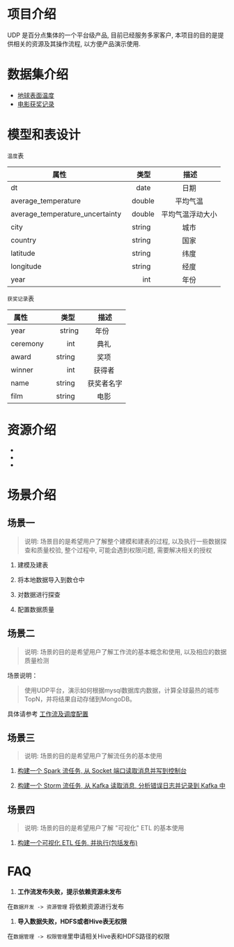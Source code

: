 # 项目介绍
UDP 是百分点集体的一个平台级产品, 目前已经服务多家客户, 本项目的目的是提供相关的资源及其操作流程, 以方便产品演示使用.

# 数据集介绍
* [地球表面温度](https://www.kaggle.com/berkeleyearth/climate-change-earth-surface-temperature-data)
* [电影获奖记录](https://www.kaggle.com/theacademy/academy-awards)

# 模型和表设计
`温度`表

| 属性        | 类型   |  描述  |
| --------   | -----:  | :----:  |
| dt     |    date    |  日期  |
| average_temperature     | double |   平均气温     |
| average_temperature_uncertainty  |  double   |   平均气温浮动大小   |
| city     |    string    |  城市  |
| country     |    string    |  国家  |
| latitude     |    string    |  纬度  |
| longitude     |    string    |  经度  |
| year       |    int    |  年份  |

`获奖记录`表

| 属性        | 类型   |  描述  |
| --------   | -----:  | :----:  |
| year     | string |   年份     |
| ceremony  |  int  |   典礼   |
| award     |    string    |  奖项  |
| winner     |int    |  获得者  |
| name     |    string    |  获奖者名字  |
| film     |    string    |  电影  |

# 资源介绍
*
*
*

# 场景介绍
## 场景一
> 说明: 场景目的是希望用户了解整个建模和建表的过程, 以及执行一些数据探查和质量校验, 整个过程中, 可能会遇到权限问题, 需要解决相关的授权
1. 建模及建表

1. 将本地数据导入到数仓中

1. 对数据进行探查

1. 配置数据质量

## 场景二
> 说明: 场景的目的是希望用户了解工作流的基本概念和使用, 以及相应的数据质量检测

场景说明：

> 使用UDP平台，演示如何根据mysql数据库内数据，计算全球最热的城市TopN，并将结果自动存储到MongoDB。

具体请参考 [工作流及调度配置](https://github.com/baifendian/udp-demo/wiki/workflow-example)

## 场景三
> 说明: 场景的目的是希望用户了解流任务的基本使用
1. [构建一个 Spark 流任务, 从 Socket 端口读取消息并写到控制台](https://github.com/baifendian/udp-demo/wiki/spark-example)

2. [构建一个 Storm 流任务, 从 Kafka 读取消息, 分析错误日志并记录到 Kafka 中](https://github.com/baifendian/udp-demo/wiki/storm-example)

## 场景四
> 说明: 场景的目的是希望用户了解 "可视化" ETL 的基本使用
1. [构建一个可视化 ETL 任务, 并执行(包括发布)](https://github.com/baifendian/udp-demo/wiki/etl-example)

# FAQ

1. **工作流发布失败，提示依赖资源未发布**

在`数据开发 -> 资源管理` 将依赖资源进行发布

1. **导入数据失败，HDFS或者Hive表无权限**

在`数据管理 -> 权限管理`里申请相关Hive表和HDFS路径的权限
